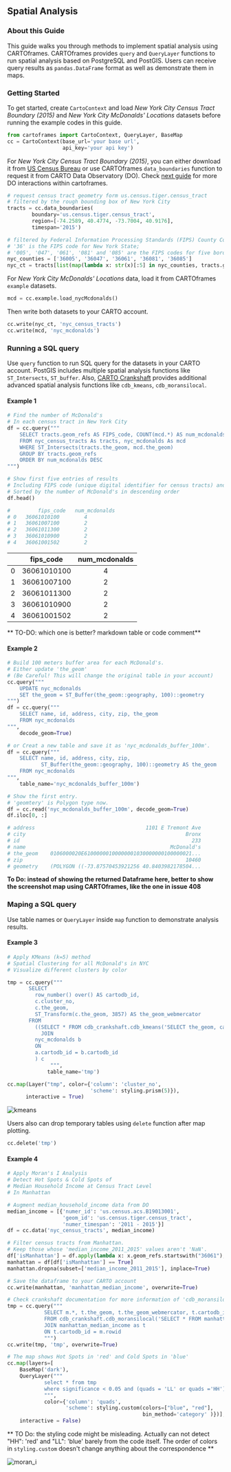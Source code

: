 ## Spatial Analysis

### About this Guide

This guide walks you through methods to implement spatial analysis using CARTOframes. CARTOframes provides `query` and `QueryLayer` functions to run spatial analysis based on PostgreSQL and PostGIS. Users can receive query results as `pandas.DataFrame` format as well as demonstrate them in maps.

### Getting Started

To get started, create `CartoContext` and load *New York City Census Tract Boundary (2015)* and *New York City McDonalds' Locations* datasets before running the example codes in this guide.
```python
from cartoframes import CartoContext, QueryLayer, BaseMap
cc = CartoContext(base_url='your base url',
                  api_key='your api key')
```

For *New York City Census Tract Boundary (2015)*, you can either download it from [US Census Bureau](https://www.census.gov/cgi-bin/geo/shapefiles/index.php) or use CARTOframes `data_boundaries` function to request it from CARTO Data Observatory (DO). Check [next guide](./04-Data-Observatory) for more DO interactions within cartoframes.
```python
# request census tract geometry form us.census.tiger.census_tract
# filtered by the rough bounding box of New York City
tracts = cc.data_boundaries(
        boundary='us.census.tiger.census_tract',
        region=[-74.2589, 40.4774, -73.7004, 40.9176],
        timespan='2015')

# filtered by Federal Information Processing Standards (FIPS) County Code
# '36' is the FIPS code for New York State;
# '005', '047', '061', '081' and '085' are the FIPS codes for five boroughs in New York City
nyc_counties = ['36005', '36047', '36061', '36081', '36085']
nyc_ct = tracts[list(map(lambda x: str(x)[:5] in nyc_counties, tracts.geom_refs))]
```

For *New York City McDonalds' Locations* data, load it from CARTOframes `example` datasets.
```python
mcd = cc.example.load_nycMcdonalds()
```
Then write both datasets to your CARTO account.
```python
cc.write(nyc_ct, 'nyc_census_tracts')
cc.write(mcd, 'nyc_mcdonalds')
```

### Running a SQL query
Use `query` function to run SQL query for the datasets in your CARTO account. PostGIS includes multiple spatial analysis functions like `ST_Intersects`, `ST_buffer`. Also, [CARTO Crankshaft](https://github.com/CartoDB/crankshaft/tree/develop/doc) provides additional advanced spatial analysis functions like `cdb_kmeans`, `cdb_moransilocal`.

#### Example 1
```python
# Find the number of McDonald's
# In each census tract in New York City
df = cc.query("""
    SELECT tracts.geom_refs AS FIPS_code, COUNT(mcd.*) AS num_mcdonalds
    FROM nyc_census_tracts As tracts, nyc_mcdonalds As mcd
    WHERE ST_Intersects(tracts.the_geom, mcd.the_geom)
    GROUP BY tracts.geom_refs
    ORDER BY num_mcdonalds DESC
""")

# Show first five entries of results
# Including FIPS code (unique digital identifier for census tracts) and the number of McDonald's
# Sorted by the number of McDonald's in descending order
df.head()

#         fips_code	  num_mcdonalds
# 0	  36061010100	     4
# 1	  36061007100	     2
# 2	  36061011300	     2
# 3	  36061010900	     2
# 4	  36061001502	     2

```

|      |  fips_code  | num_mcdonalds |
| :--: | :---------: | :-----------: |
|  0   | 36061010100 |       4       |
|  1   | 36061007100 |       2       |
|  2   | 36061011300 |       2       |
|  3   | 36061010900 |       2       |
|  4   | 36061001502 |       2       |
** TO-DO: which one is better? markdown table or code comment**


#### Example 2
```python
# Build 100 meters buffer area for each McDonald's.
# Either update 'the_geom'
# (Be Careful! This will change the original table in your account)
cc.query("""
    UPDATE nyc_mcdonalds
    SET the_geom = ST_Buffer(the_geom::geography, 100)::geometry
""")
df = cc.query("""
    SELECT name, id, address, city, zip, the_geom
    FROM nyc_mcdonalds
""",
    decode_geom=True)

# or Creat a new table and save it as 'nyc_mcdonalds_buffer_100m'.
df = cc.query("""
    SELECT name, id, address, city, zip,
           ST_Buffer(the_geom::geography, 100)::geometry AS the_geom
    FROM nyc_mcdonalds
""",
    table_name='nyc_mcdonalds_buffer_100m')

# Show the first entry.
# 'geomtery' is Polygon type now.
df = cc.read('nyc_mcdonalds_buffer_100m', decode_geom=True)
df.iloc[0, :]

# address                                    1101 E Tremont Ave
# city                                                    Bronx
# id                                                        233
# name                                               McDonald's
# the_geom    0106000020E61000000100000001030000000100000021...
# zip                                                     10460
# geometry    (POLYGON ((-73.87570453921256 40.8403982178504...
```
**To Do: instead of showing the returned Dataframe here, better to show the screenshot map using CARTOframes, like the one in issue 408**

### Maping a SQL query
Use table names or `QueryLayer` inside `map` function to demonstrate analysis results.


#### Example 3
```python
# Apply KMeans (k=5) method
# Spatial Clustering for all McDonald's in NYC
# Visualize different clusters by color

tmp = cc.query("""
       SELECT
         row_number() over() AS cartodb_id,
         c.cluster_no,
         c.the_geom,
         ST_Transform(c.the_geom, 3857) AS the_geom_webmercator
       FROM
         ((SELECT * FROM cdb_crankshaft.cdb_kmeans('SELECT the_geom, cartodb_id, longitude, latitude FROM nyc_mcdonalds', 5)) a
           JOIN
         nyc_mcdonalds b
         ON
         a.cartodb_id = b.cartodb_id
         ) c
              """,
             table_name='tmp')

cc.map(Layer("tmp", color={'column': 'cluster_no',
                           'scheme': styling.prism(5)}),
      interactive = True)             
```
![kmeans](../img/03-KMeans.png)

Users also can drop temporary tables using `delete` function after map plotting.
```python
cc.delete('tmp')
```

#### Example 4
```python
# Apply Moran's I Analysis
# Detect Hot Spots & Cold Spots of
# Median Household Income at Census Tract Level
# In Manhattan

# Augment median_household_income data from DO
median_income = [{'numer_id': 'us.census.acs.B19013001',
                  'geom_id': 'us.census.tiger.census_tract',
                  'numer_timespan': '2011 - 2015'}]
df = cc.data('nyc_census_tracts', median_income)

# Filter census tracts from Manhattan.
# Keep those whose 'median_income_2011_2015' values aren't 'NaN'.
df['isManhattan'] = df.apply(lambda x: x.geom_refs.startswith("36061"), axis=1)
manhattan = df[df['isManhattan'] == True]
manhattan.dropna(subset=['median_income_2011_2015'], inplace=True)

# Save the dataframe to your CARTO account
cc.write(manhattan, 'manhattan_median_income', overwrite=True)

# Check crankshaft documentation for more information of 'cdb_moransilocal' function
tmp = cc.query("""
            SELECT m.*, t.the_geom, t.the_geom_webmercator, t.cartodb_id
            FROM cdb_crankshaft.cdb_moransilocal('SELECT * FROM manhattan_median_income', 'median_income_2011_2015') as m
            JOIN manhattan_median_income as t
            ON t.cartodb_id = m.rowid
            """)
cc.write(tmp, 'tmp', overwrite=True)

# The map shows Hot Spots in 'red' and Cold Spots in 'blue'
cc.map(layers=[
    BaseMap('dark'),
    QueryLayer("""
            select * from tmp
            where significance < 0.05 and (quads = 'LL' or quads ='HH')
            """,
            color={'column': 'quads',
                   'scheme': styling.custom(colors=["blue", "red"],
                                            bin_method='category' )})],
    interactive = False)
```
** TO Do: the styling code might be misleading. Actually can not detect "HH": 'red' and "LL": 'blue' barely from the code itself. The order of colors in `styling.custom` doesn't change anything about the correspondence **

![moran_i](../img/03-Moran_i.png)
